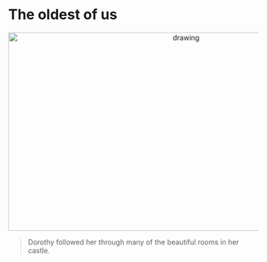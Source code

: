 
<h1>The oldest of us</h1> <p align="center">
<p align="center">


<img src="https://i.imgur.com/lvWKNlM.png" alt="drawing" width="700" height="400"/>



 > Dorothy followed her through many of the beautiful rooms in her castle.
